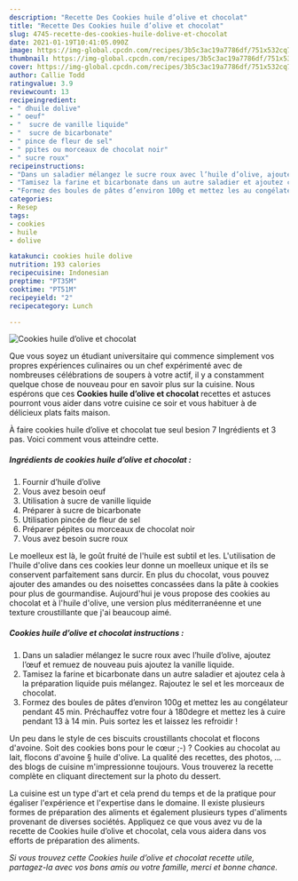 ```yaml
---
description: "Recette Des Cookies huile d’olive et chocolat"
title: "Recette Des Cookies huile d’olive et chocolat"
slug: 4745-recette-des-cookies-huile-dolive-et-chocolat
date: 2021-01-19T10:41:05.090Z
image: https://img-global.cpcdn.com/recipes/3b5c3ac19a7786df/751x532cq70/cookies-huile-dolive-et-chocolat-photo-principale-de-la-recette.jpg
thumbnail: https://img-global.cpcdn.com/recipes/3b5c3ac19a7786df/751x532cq70/cookies-huile-dolive-et-chocolat-photo-principale-de-la-recette.jpg
cover: https://img-global.cpcdn.com/recipes/3b5c3ac19a7786df/751x532cq70/cookies-huile-dolive-et-chocolat-photo-principale-de-la-recette.jpg
author: Callie Todd
ratingvalue: 3.9
reviewcount: 13
recipeingredient:
- " dhuile dolive"
- " oeuf"
- "  sucre de vanille liquide"
- "  sucre de bicarbonate"
- " pince de fleur de sel"
- " ppites ou morceaux de chocolat noir"
- " sucre roux"
recipeinstructions:
- "Dans un saladier mélangez le sucre roux avec l’huile d’olive, ajoutez l’œuf et remuez de nouveau puis ajoutez la vanille liquide."
- "Tamisez la farine et bicarbonate dans un autre saladier et ajoutez cela à la préparation liquide puis mélangez. Rajoutez le sel et les morceaux de chocolat."
- "Formez des boules de pâtes d’environ 100g et mettez les au congélateur pendant 45 min. Préchauffez votre four à 180degre et mettez les à cuire pendant 13 à 14 min. Puis sortez les et laissez les refroidir !"
categories:
- Resep
tags:
- cookies
- huile
- dolive

katakunci: cookies huile dolive 
nutrition: 193 calories
recipecuisine: Indonesian
preptime: "PT35M"
cooktime: "PT51M"
recipeyield: "2"
recipecategory: Lunch

---
```



![Cookies huile d’olive et chocolat](https://img-global.cpcdn.com/recipes/3b5c3ac19a7786df/751x532cq70/cookies-huile-dolive-et-chocolat-photo-principale-de-la-recette.jpg)

Que vous soyez un étudiant universitaire qui commence simplement vos propres expériences culinaires ou un chef expérimenté avec de nombreuses célébrations de soupers à votre actif, il y a constamment quelque chose de nouveau pour en savoir plus sur la cuisine. Nous espérons que ces <strong> Cookies huile d’olive et chocolat </strong> recettes et astuces pourront vous aider dans votre cuisine ce soir et vous habituer à de délicieux plats faits maison.

<!--inarticleads1-->

À faire cookies huile d’olive et chocolat tue seul besion 7 Ingrédients et 3 pas. Voici comment vous atteindre cette.

##### Ingrédients de cookies huile d’olive et chocolat :

1. Fournir  d’huile d’olive
1. Vous avez besoin  oeuf
1. Utilisation  à sucre de vanille liquide
1. Préparer  à sucre de bicarbonate
1. Utilisation  pincée de fleur de sel
1. Préparer  pépites ou morceaux de chocolat noir
1. Vous avez besoin  sucre roux


Le moelleux est là, le goût fruité de l&#39;huile est subtil et les. L&#39;utilisation de l&#39;huile d&#39;olive dans ces cookies leur donne un moelleux unique et ils se conservent parfaitement sans durcir. En plus du chocolat, vous pouvez ajouter des amandes ou des noisettes concassées dans la pâte à cookies pour plus de gourmandise. Aujourd&#39;hui je vous propose des cookies au chocolat et à l&#39;huile d&#39;olive, une version plus méditerranéenne et une texture croustillante que j&#39;ai beaucoup aimé. 

<!--inarticleads2-->

##### Cookies huile d’olive et chocolat instructions :

1. Dans un saladier mélangez le sucre roux avec l’huile d’olive, ajoutez l’œuf et remuez de nouveau puis ajoutez la vanille liquide.
1. Tamisez la farine et bicarbonate dans un autre saladier et ajoutez cela à la préparation liquide puis mélangez. Rajoutez le sel et les morceaux de chocolat.
1. Formez des boules de pâtes d’environ 100g et mettez les au congélateur pendant 45 min. Préchauffez votre four à 180degre et mettez les à cuire pendant 13 à 14 min. Puis sortez les et laissez les refroidir !


Un peu dans le style de ces biscuits croustillants chocolat et flocons d&#39;avoine. Soit des cookies bons pour le cœur ;-) ? Cookies au chocolat au lait, flocons d&#39;avoine § huile d&#39;olive. La qualité des recettes, des photos, … des blogs de cuisine m&#39;impressionne toujours. Vous trouverez la recette complète en cliquant directement sur la photo du dessert. 

<!--inarticleads1-->

<p>
La cuisine est un type d'art et cela prend du temps et de la pratique pour égaliser l'expérience et l'expertise dans le domaine. Il existe plusieurs formes de préparation des aliments et également plusieurs types d'aliments provenant de diverses sociétés. Appliquez ce que vous avez vu de la recette de Cookies huile d’olive et chocolat, cela vous aidera dans vos efforts de préparation des aliments.
</p>

<p>
<i>Si vous trouvez cette Cookies huile d’olive et chocolat recette utile, partagez-la avec vos bons amis ou votre famille, merci et bonne chance.</i>
</p>
